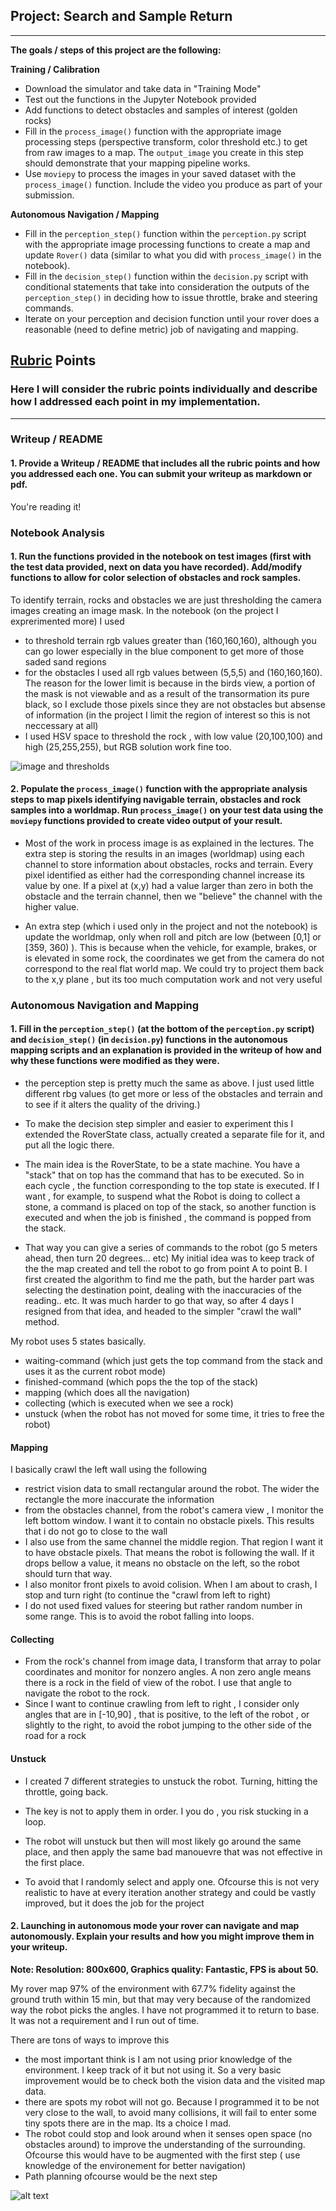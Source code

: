 ## Project: Search and Sample Return

---


**The goals / steps of this project are the following:**  

**Training / Calibration**  

* Download the simulator and take data in "Training Mode"
* Test out the functions in the Jupyter Notebook provided
* Add functions to detect obstacles and samples of interest (golden rocks)
* Fill in the `process_image()` function with the appropriate image processing steps (perspective transform, color threshold etc.) to get from raw images to a map.  The `output_image` you create in this step should demonstrate that your mapping pipeline works.
* Use `moviepy` to process the images in your saved dataset with the `process_image()` function.  Include the video you produce as part of your submission.

**Autonomous Navigation / Mapping**

* Fill in the `perception_step()` function within the `perception.py` script with the appropriate image processing functions to create a map and update `Rover()` data (similar to what you did with `process_image()` in the notebook). 
* Fill in the `decision_step()` function within the `decision.py` script with conditional statements that take into consideration the outputs of the `perception_step()` in deciding how to issue throttle, brake and steering commands. 
* Iterate on your perception and decision function until your rover does a reasonable (need to define metric) job of navigating and mapping.  

[//]: # (Image References)

[image1]: ./misc/thresholded.jpg
[image2]: ./calibration_images/example_rock1.jpg 

## [Rubric](https://review.udacity.com/#!/rubrics/916/view) Points
### Here I will consider the rubric points individually and describe how I addressed each point in my implementation.  

---
### Writeup / README

#### 1. Provide a Writeup / README that includes all the rubric points and how you addressed each one.  You can submit your writeup as markdown or pdf.  

You're reading it!

### Notebook Analysis
#### 1. Run the functions provided in the notebook on test images (first with the test data provided, next on data you have recorded). Add/modify functions to allow for color selection of obstacles and rock samples.

To identify terrain, rocks and obstacles we are just thresholding the camera images creating an image mask.
In the notebook (on the project I exprerimented more) I used
- to threshold terrain rgb values greater than (160,160,160), although you can go lower especially in the blue component to get more of those saded sand regions
- for the obstacles I used all rgb values between (5,5,5) and (160,160,160). The reason for the lower limit is because in the birds view, a portion of the mask is not viewable and as a result of the transormation its pure black, so I exclude those pixels since they are not obstacles but absense of information (in the project I limit the region of interest so this is not neccessary at all)
- I used HSV space to threshold the rock , with low value (20,100,100) and high (25,255,255), but RGB solution work fine too.

![image and thresholds][image1]

#### 2. Populate the `process_image()` function with the appropriate analysis steps to map pixels identifying navigable terrain, obstacles and rock samples into a worldmap.  Run `process_image()` on your test data using the `moviepy` functions provided to create video output of your result. 

- Most of the work in process image is as explained in the lectures. The extra step is storing the results in an images (worldmap) using each channel to store information about obstacles, rocks and terrain.
Every pixel identified as either had the corresponding channel increase its value by one. 
If a pixel at (x,y) had a value larger than zero in both the obstacle and the terrain channel, then we "believe" the channel with the higher value.

- An extra step (which i used only in the project and not the notebook) is update the worldmap, only when roll and pitch are low (between [0,1] or [359, 360) ). This is because when the vehicle, for example, brakes, or is elevated in some rock, the coordinates we get from the camera do not correspond to the real flat world map.
We could try to project them back to the x,y plane , but its too much computation work and not very useful


### Autonomous Navigation and Mapping

#### 1. Fill in the `perception_step()` (at the bottom of the `perception.py` script) and `decision_step()` (in `decision.py`) functions in the autonomous mapping scripts and an explanation is provided in the writeup of how and why these functions were modified as they were.

- the perception step is pretty much the same as above. I just used little different rbg values (to get more or less of the obstacles and terrain and to see if it alters the quality of the driving.)

- To make the decision step simpler and easier to experiment this I extended the RoverState class, actually created a separate file for it, and put all the logic there.

- The main idea is the RoverState, to be a state machine. You have a "stack" that on top has the command that has to be executed. So in each cycle , the function corresponding to the top state is executed. 
If I want , for example, to suspend what the Robot is doing to collect a stone, a command is placed on top of the stack, so another function is executed and when the job is finished , the command is popped from the stack.

- That way you can give a series of commands to the robot (go 5 meters ahead, then turn 20 degrees... etc)
My initial idea was to keep track of the the map created and tell the robot to go from point A to point B.
I first created the algorithm to find me the path, but the harder part was selecting the destination point, dealing with the inaccuracies of the reading.. etc. It was much harder to go that way, so after 4 days I resigned from that idea, and headed to the simpler "crawl the wall" method.

My robot uses 5 states basically. 
- waiting-command (which just gets the top command from the stack and uses it as the current robot mode)
- finished-command (which pops the the top of the stack)
- mapping (which does all the navigation)
- collecting (which is executed when we see a rock)
- unstuck (when the robot has not moved for some time, it tries to free the robot)

#### Mapping 

I basically crawl the left wall using the following
 - restrict vision data to small rectangular around the robot. The wider the rectangle the more inaccurate the information
 - from the obstacles channel, from the robot's camera view , I monitor the left bottom window. I want it to contain no obstacle pixels. This results that i do not go to close to the wall
 - I also use from the same channel the middle region. That region I want it to have obstacle pixels. That means the robot is following the wall. If it drops bellow a value, it means no obstacle on the left, so the robot should turn that way.
 - I also monitor front pixels to avoid colision. When I am about to crash, I stop and turn right (to continue the "crawl from left to right)
 - I do not used fixed values for steering  but rather random number in some range. This is to avoid the robot falling into loops.

 #### Collecting

 - From the rock's channel from image data, I transform that array to polar coordinates and monitor for nonzero angles. A non zero angle means there is a rock in the field of view of the robot. I use that angle to navigate the robot to the rock. 
 - Since I want to continue crawling from left to right , I consider only angles that are in [-10,90] , that is positive, to the left of the robot , or slightly to the right, to avoid the robot jumping to the other side of the road for a rock

 #### Unstuck

 - I created 7 different strategies to unstuck the robot. Turning, hitting the throttle, going back.
 - The key is not to apply them in order. I you do , you risk stucking in a loop.
 - The robot will unstuck but then will most likely go around the same place, and then apply the same bad manouevre that was not effective in the first place.

 - To avoid that I randomly select and apply one. Ofcourse this is not very realistic to have at every iteration another strategy and could be vastly improved, but it does the job for the project



#### 2. Launching in autonomous mode your rover can navigate and map autonomously.  Explain your results and how you might improve them in your writeup.  

**Note: Resolution: 800x600, Graphics quality: Fantastic, FPS is about 50.**

My rover map 97% of the environment with 67.7% fidelity against the ground truth within 15 min, but that may very because of the randomized way the robot picks the angles. I have not programmed it to return to base. It was not a requirement and I run out of time.

There are tons of ways to improve this
- the most important think is I am not using prior knowledge of the environment. I keep track of it but not using it. So a very basic improvement would be to check both the vision data and the visited map data.
- there are spots my robot will not go. Because I programmed it to be not very close to the wall, to avoid many collisions, it will fail to enter some tiny spots there are in the map. Its a choice I mad.
- The robot could stop and look around when it senses open space (no obstacles around) to improve the understanding of the surrounding. Ofcourse this would have to be augmented with the first step ( use knowledge of the environement for better navigation)
- Path planning ofcourse would be the next step



![alt text][image2]



